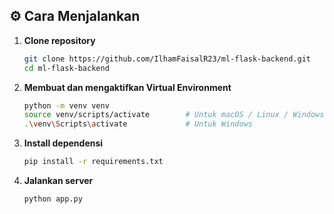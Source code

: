 ## ⚙️ Cara Menjalankan

1. **Clone repository**
   ```bash
   git clone https://github.com/IlhamFaisalR23/ml-flask-backend.git
   cd ml-flask-backend
   ```

2. **Membuat dan mengaktifkan Virtual Environment**
   ```bash
   python -m venv venv
   source venv/scripts/activate        # Untuk macOS / Linux / Windows yang menggunakan Bash
   .\venv\Scripts\activate             # Untuk Windows
   ```

3. **Install dependensi**
   ```bash
   pip install -r requirements.txt
   ```

4. **Jalankan server**
   ```bash
   python app.py
   ```